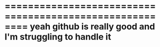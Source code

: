 ========================================================
yeah github is really good and I'm struggling to handle it
========================================================